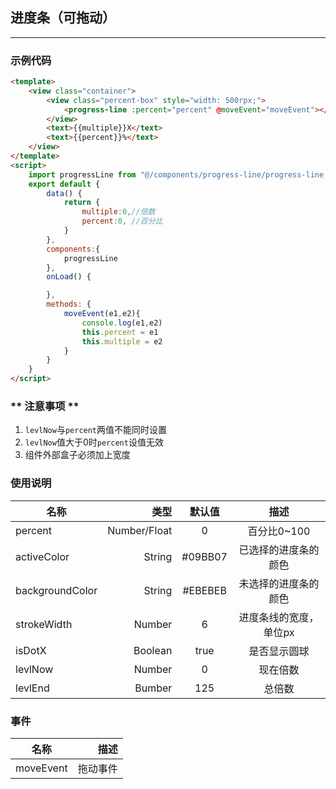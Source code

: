 ## 进度条（可拖动）
___
### 示例代码
```html
<template>
	<view class="container">
		<view class="percent-box" style="width: 500rpx;">
			<progress-line :percent="percent" @moveEvent="moveEvent"></progress-line>
		</view>
		<text>{{multiple}}X</text>
		<text>{{percent}}%</text>
	</view>
</template>
<script>
	import progressLine from "@/components/progress-line/progress-line.vue"
	export default {
		data() {
			return {
				multiple:0,//倍数
				percent:0, //百分比
			}
		},
		components:{
			progressLine
		},
		onLoad() {

		},
		methods: {
			moveEvent(e1,e2){
				console.log(e1,e2)
				this.percent = e1
				this.multiple = e2
			}
		}
	}
</script>
```
### ** 注意事项 **
1. 	`levlNow`与`percent`两值不能同时设置
2. 	`levlNow`值大于0时`percent`设值无效
3. 	组件外部盒子必须加上宽度

### 使用说明

| 名称        | 类型   |  默认值  | 描述 |
| --------   | -----:  | :----:  | :----:  |
| percent      | Number/Float   |   0  |百分比0~100|
| activeColor  |  String  |  #09BB07 |已选择的进度条的颜色|
| backgroundColor| String |  #EBEBEB |未选择的进度条的颜色|
| strokeWidth | Number   |  6  |进度条线的宽度，单位px|
| isDotX | Boolean |  true  |是否显示圆球|
| levlNow | Number |  0  |现在倍数|
| levlEnd | Bumber |  125  |总倍数|

### 事件
| 名称        | 描述   |
| --------   | -----:  |
| moveEvent |  拖动事件  |
